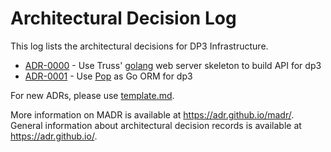 # Architectural Decision Log

This log lists the architectural decisions for DP3 Infrastructure.

<!-- adrlog -- Regenerate the content by using "adr-log -i". You can install it via "npm install -g adr-log" -->

- [ADR-0000](0000-server-framework.md) - Use Truss' [golang](https://golang.org/) web server skeleton to build API for dp3
- [ADR-0001](0001-go-orm.md) - Use [Pop](https://github.com/markbates/pop) as Go ORM for dp3

<!-- adrlogstop -->

For new ADRs, please use [template.md](template.md).

More information on MADR is available at <https://adr.github.io/madr/>.
General information about architectural decision records is available at <https://adr.github.io/>.
